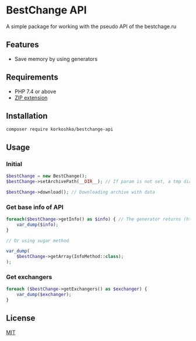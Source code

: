 # BestChange API
A simple package for working with the pseudo API of the bestchage.ru


## Features
- Save memory by using generators

## Requirements

- PHP 7.4 or above
- [ZIP extension](http://php.net/manual/en/zip.installation.php)

## Installation

```
composer require korkoshko/bestchange-api
```

## Usage

### Initial
```php 
$bestChange = new BestChange();
$bestChange->setArchivePath(__DIR__); // If param is not set, a tmp directory is used 

$bestChange->download(); // Downloading archive with data
```

### Get base info of API
```php
foreach($bestChange->getInfo() as $info) { // The generator returns (https://www.php.net/manual/ru/language.generators.php)
    var_dump($info);
}

// Or using sugar method

var_dump(
    $bestChange->getArray(InfoMethod::class);
);
```

### Get exchangers

```php
foreach ($bestChange->getExchangers() as $exchanger) {
    var_dump($exchanger);
}
```

## License
[MIT](https://opensource.org/licenses/MIT)